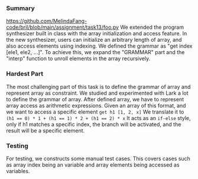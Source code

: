 ### Summary
https://github.com/MelindaFang-code/bril/blob/main/assignment/task13/foo.py
We extended the program synthesizer built in class with the array initialization and access feature. In the new synthesizer, users can initialize an arbitrary length of array, and also access elements using indexing. We defined the grammar as "get index [ele1, ele2, ...]". To achieve this, we expand the "GRAMMAR" part and the "interp" function to unroll elements in the array recursively.

### Hardest Part
The most challenging part of this task is to define the grammar of array and represent array as constraint. We studied and experimented with Lark a lot to define the grammar of array. After defined array, we have to represent array access as arithmetic expressions.
Given an array of this format, and we want to access a specific element
`get h1 [1, 2, x]`
We translate it to
`(h1 == 0) * 1 + (h1 == 1) * 2 + (h1 == 2) * x`
It acts as an `if-else` style, only if h1 matches a specific index, the branch will be activated, and the result will be a specific element.


### Testing
For testing, we constructs some manual test cases. This covers cases such as array index being an variable and array elements being accessed as variables.